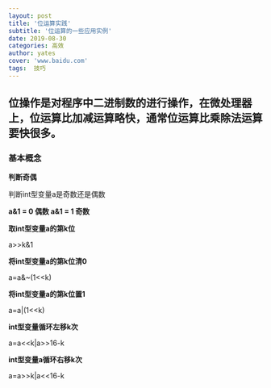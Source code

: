 ```yaml
---
layout: post
title: '位运算实践'
subtitle: '位运算的一些应用实例'
date: 2019-08-30
categories: 高效
author: yates
cover: 'www.baidu.com'
tags:  技巧
---
```


## 位操作是对程序中二进制数的进行操作，在微处理器上，位运算比加减运算略快，通常位运算比乘除法运算要快很多。

### 基本概念

**判断奇偶**

判断int型变量a是奇数还是偶数 

**a&1 = 0 偶数 a&1 = 1 奇数**

**取int型变量a的第k位**

a>>k&1

**将int型变量a的第k位清0**

a=a&~(1<<k)

**将int型变量a的第k位置1** 

a=a|(1<<k)

**int型变量循环左移k次**

a=a<<k|a>>16-k  

**int型变量a循环右移k次**

a=a>>k|a<<16-k  